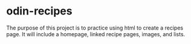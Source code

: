 # odin-recipes
The purpose of this project is to practice using html
to create a recipes page. It will include a homepage,
linked recipe pages, images, and lists.